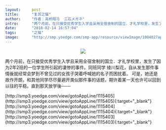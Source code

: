 ```yaml
---
layout:     post
title:      "复苏之猫"
author:     "作者：高桥翔马  三石メガネ"
intro:      "两个月前，在只接受优秀学生入学且采用全宿舍制的国立．才礼学校里，发生了因为2年2班的一位学生所引起的凄惨的事件。同班同学 绫川梨花，自从发生那件事情後就经常会梦到不曾见过的女孩子哭着呼喊她的名子而困扰着。 可是，她还是故作开朗，和其他同学尽尽量避开类似那件事的话题，期许着某一天也许可以回到以往的平稳。直到那天放学後───"
date:       "2018-02-14 16:57:04"
tags:       "之猫"
image:      "http://smp.yoedge.com/smp-app/resource/viewImage/1004027appline.png"
---
```

<div style="text-align: center">
<p><img src="http://smp.yoedge.com/smp-app/resource/viewImage/1004027appline.png"/></p>
</div>
<p class="post-meta">
<span>两个月前，在只接受优秀学生入学且采用全宿舍制的国立．才礼学校里，发生了因为2年2班的一位学生所引起的凄惨的事件。同班同学 绫川梨花，自从发生那件事情後就经常会梦到不曾见过的女孩子哭着呼喊她的名子而困扰着。 可是，她还是故作开朗，和其他同学尽尽量避开类似那件事的话题，期许着某一天也许可以回到以往的平稳。直到那天放学後───</span>
</p>
[http://smp3.yoedge.com/view/gotoAppLine/1115405](http://smp3.yoedge.com/view/gotoAppLine/1115405){:target="_blank"}
[http://smp3.yoedge.com/view/gotoAppLine/1115404](http://smp3.yoedge.com/view/gotoAppLine/1115404){:target="_blank"}
[http://smp3.yoedge.com/view/gotoAppLine/1115403](http://smp3.yoedge.com/view/gotoAppLine/1115403){:target="_blank"}


